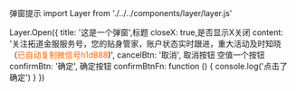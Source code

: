 弹窗提示
import Layer from './../../components/layer/layer.js'

Layer.Open({
  title: '这是一个弹窗',标题
  closeX: true,是否显示X关闭
  content: '关注拓道金服服务号，您的贴身管家，账户状态实时跟进，重大活动及时知晓（<span style="color: #FF6600;">已自动复制微信号h1d888</span>)',
  cancelBtn: '取消', 取消按钮 空值一个按钮
  confirmBtn: '确定', 确定按钮
  confirmBtnFn: function () {
    console.log('点击了确定')
  }
})

